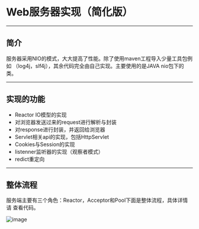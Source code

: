 # Web服务器实现（简化版）
___
## 简介
服务器采用NIO的模式，大大提高了性能。除了使用maven工程导入少量工具包例如
（log4j，slf4j），其余代码完全由自己实现。主要使用的是JAVA nio包下的类。
___
## 实现的功能
+ Reactor IO模型的实现
+ 对浏览器发送过来的request进行解析与封装
+ 对response进行封装，并返回给浏览器
+ Servlet相关api的实现，包括HttpServlet
+ Cookies与Session的实现
+ listenner监听器的实现（观察者模式）
+ redict重定向
___
## 整体流程
服务端主要有三个角色：Reactor，Acceptor和Pool下面是整体流程，具体详情请
查看代码。

![image](http://markdown-1252651195.cossh.myqcloud.com/%E6%9C%AA%E5%91%BD%E5%90%8D%E6%96%87%E4%BB%B6.jpg)